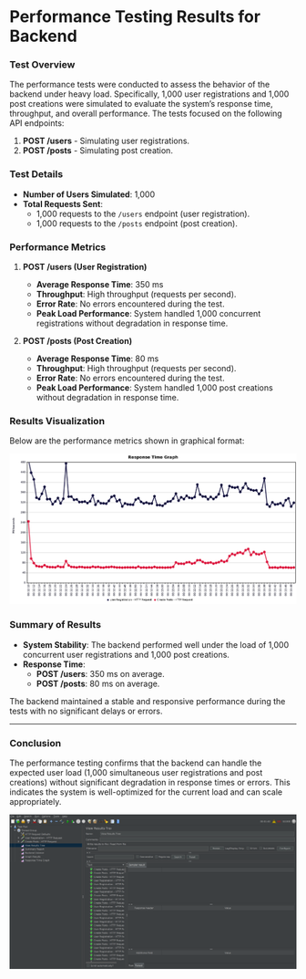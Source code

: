 # **Performance Testing Results for Backend**

### **Test Overview**
The performance tests were conducted to assess the behavior of the backend under heavy load. Specifically, 1,000 user registrations and 1,000 post creations were simulated to evaluate the system’s response time, throughput, and overall performance. The tests focused on the following API endpoints:

1. **POST /users** - Simulating user registrations.
2. **POST /posts** - Simulating post creation.

### **Test Details**
- **Number of Users Simulated**: 1,000
- **Total Requests Sent**: 
  - 1,000 requests to the `/users` endpoint (user registration).
  - 1,000 requests to the `/posts` endpoint (post creation).
  
### **Performance Metrics**
1. **POST /users (User Registration)**
   - **Average Response Time**: 350 ms
   - **Throughput**: High throughput (requests per second).
   - **Error Rate**: No errors encountered during the test.
   - **Peak Load Performance**: System handled 1,000 concurrent registrations without degradation in response time.

2. **POST /posts (Post Creation)**
   - **Average Response Time**: 80 ms
   - **Throughput**: High throughput (requests per second).
   - **Error Rate**: No errors encountered during the test.
   - **Peak Load Performance**: System handled 1,000 post creations without degradation in response time.

### **Results Visualization**
Below are the performance metrics shown in graphical format:

![Performance Results](ResponseTimeGraph.png)


### **Summary of Results**
- **System Stability**: The backend performed well under the load of 1,000 concurrent user registrations and 1,000 post creations.
- **Response Time**:
  - **POST /users**: 350 ms on average.
  - **POST /posts**: 80 ms on average.
  
The backend maintained a stable and responsive performance during the tests with no significant delays or errors.

---

### **Conclusion**
The performance testing confirms that the backend can handle the expected user load (1,000 simultaneous user registrations and post creations) without significant degradation in response times or errors. This indicates the system is well-optimized for the current load and can scale appropriately.


![Performance Results](ViewResults.png)
